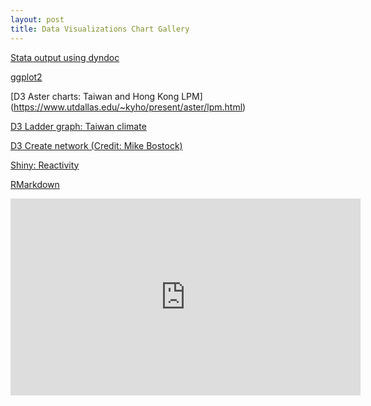 ```yaml
---
layout: post
title: Data Visualizations Chart Gallery
---
```


[Stata output using dyndoc](/stata/hpidyndoc1.html "Stata dyndoc output")

[ggplot2](https://karl-ho.github.io/R/ggplot2/ggplot2_1.html "ggplot2 workshop notebook")

[D3 Aster charts: Taiwan and Hong Kong LPM] (https://www.utdallas.edu/~kyho/present/aster/lpm.html)

[D3 Ladder graph: Taiwan climate](/D3/lg_twclimate/index.html "Taiwan Climate Laddergraph")

[D3 Create network (Credit: Mike Bostock)](/D3/createnetwork/index.html "Create your own network")

[Shiny: Reactivity](https://karl-ho.shinyapps.io/Reactive_datasets/ "Shiny Reactivity")

[RMarkdown](/R/Markdown/ggplot2_showcase.html "RMarkdown Demo")

<iframe width="560" height="315" src="https://karl-ho.github.io/findmeat.html" frameborder="0" allowfullscreen></iframe>
